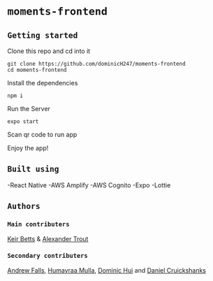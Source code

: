 # `moments-frontend`

## `Getting started`

Clone this repo and cd into it

```
git clone https://github.com/dominicH247/moments-frontend
cd moments-frontend

```

Install the dependencies

```
npm i
```

Run the Server

```
expo start

```

Scan qr code to run app

Enjoy the app!

## `Built using`

-React Native
-AWS Amplify
-AWS Cognito
-Expo
-Lottie

## `Authors`

### `Main contributers`

[Keir Betts](https://github.com/keirbetts) & [Alexander Trout](https://github.com/alexandertrout)

### `Secondary contributers`

[Andrew Falls](https://github.com/Afalls89), [Humayraa Mulla](https://github.com/Hy-M), [Dominic Hui](https://github.com/DominicH247) and [Daniel Cruickshanks](https://github.com/smegbot1)
